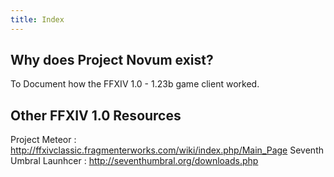 ```yaml
---
title: Index
---
```


## Why does Project Novum exist?

To Document how the FFXIV 1.0 - 1.23b game client worked.

## Other FFXIV 1.0 Resources 

Project Meteor : http://ffxivclassic.fragmenterworks.com/wiki/index.php/Main_Page
Seventh Umbral Launhcer : http://seventhumbral.org/downloads.php